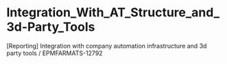 # Integration_With_AT_Structure_and_3d-Party_Tools
[Reporting] Integration with company automation infrastructure and 3d party tools / EPMFARMATS-12792
